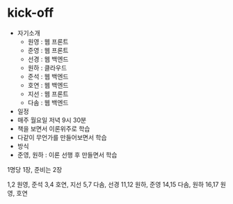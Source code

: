 # kick-off

- 자기소개
  - 원영 : 웹 프론트
  - 준영 : 웹 프론트
  - 선경 : 웹 백엔드
  - 원하 : 클라우드
  - 준석 : 웹 백엔드
  - 호연 : 웹 백엔드
  - 지선 : 웹 프론트
  - 다솜 : 웹 백엔드
- 일정
- 매주 월요일 저녁 9시 30분
- 책을 보면서 이론위주로 학습
- 다같이 무언가를 만들어보면서 학습
- 방식
- 준영, 원하 : 이론 선행 후 만들면서 학습

1명당 1장, 준비는 2장

1,2 원영, 준석
3,4 호연, 지선
5,7 다솜, 선경
11,12 원하, 준영
14,15 다솜, 원하
16,17 원영, 호연
